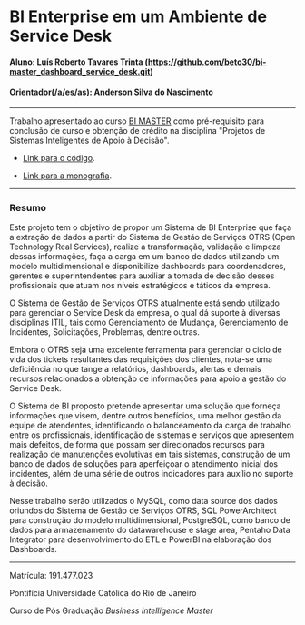 # BI Enterprise em um Ambiente de Service Desk

#### Aluno: Luís Roberto Tavares Trinta (https://github.com/beto30/bi-master_dashboard_service_desk.git)
#### Orientador(/a/es/as): Anderson Silva do Nascimento

---

Trabalho apresentado ao curso [BI MASTER](https://ica.puc-rio.ai/bi-master) como pré-requisito para conclusão de curso e obtenção de crédito na disciplina "Projetos de Sistemas Inteligentes de Apoio à Decisão".

- [Link para o código](https://github.com/beto30/bi-master_dashboard_service_desk.git).

- [Link para a monografia](https://github.com/beto30/bi-master_dashboard_service_desk.git).

---

### Resumo

Este projeto tem o objetivo de propor um Sistema de BI Enterprise que faça a extração de dados a partir do Sistema de Gestão de Serviços OTRS (Open Technology Real Services), 
realize a transformação, validação e limpeza dessas informações, faça a carga em um banco de dados utilizando um modelo multidimensional e disponibilize dashboards para 
coordenadores, gerentes e superintendentes para auxiliar a tomada de decisão desses profissionais que atuam nos níveis estratégicos e táticos da empresa.

O Sistema de Gestão de Serviços OTRS atualmente está sendo utilizado para gerenciar o Service Desk da empresa, o qual dá suporte à diversas disciplinas ITIL, 
tais como Gerenciamento de Mudança, Gerenciamento de Incidentes, Solicitações, Problemas, dentre outras.

Embora o OTRS seja uma excelente ferramenta para gerenciar o ciclo de vida dos tickets resultantes das requisições dos clientes, 
nota-se uma deficiência no que tange a relatórios, dashboards, alertas e demais recursos relacionados a obtenção de informações para apoio a gestão do Service Desk.

O Sistema de BI proposto pretende apresentar uma solução que forneça informações que visem, dentre outros benefícios, uma melhor gestão da equipe de atendentes, 
identificando o balanceamento da carga de trabalho entre os profissionais, identificação de sistemas e serviços que apresentem mais defeitos, de forma que possam ser 
direcionados recursos para realização de manutenções evolutivas em tais sistemas, construção de um banco de dados de soluções para aperfeiçoar o atendimento inicial 
dos incidentes, além de uma série de outros indicadores para auxílio no suporte à decisão.

Nesse trabalho serão utilizados o MySQL, como data source dos dados oriundos do Sistema de Gestão de Serviços OTRS, SQL PowerArchitect para construção do modelo multidimensional,
PostgreSQL, como banco de dados para armazenamento do datawarehouse e stage area, Pentaho Data Integrator para desenvolvimento do ETL e PowerBI na elaboração dos Dashboards.

---

Matrícula: 191.477.023 

Pontifícia Universidade Católica do Rio de Janeiro

Curso de Pós Graduação *Business Intelligence Master*
